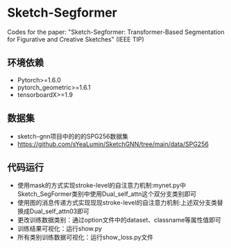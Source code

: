 # Sketch-Segformer
Codes for the paper: "Sketch-Segformer: Transformer-Based Segmentation for Figurative and Creative Sketches" (IEEE TIP)

## 环境依赖

- Pytorch>=1.6.0
- pytorch_geometric>=1.6.1
- tensorboardX>=1.9

## 数据集

- sketch-gnn项目中的的的SPG256数据集
- https://github.com/sYeaLumin/SketchGNN/tree/main/data/SPG256


## 代码运行

- 使用mask的方式实现stroke-level的自注意力机制:mynet.py中Sketch_SegFormer类别中使用Dual_self_attn这个双分支类别即可
- 使用图的消息传递方式实现现现stroke-level的自注意力机制:上述双分支类替换成Dual_self_attn03即可
- 更改训练数据类别：通过option文件中的dataset、classname等属性值即可
- 训练结果可视化：运行show.py
- 所有类别训练数据可视化：运行show_loss.py文件